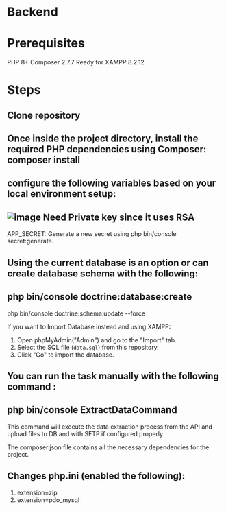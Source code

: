 # Backend


# Prerequisites
PHP 8+
Composer 2.7.7
Ready for XAMPP 8.2.12

# Steps

Clone repository 
---
Once inside the project directory, install the required PHP dependencies using Composer: composer install
---
configure the following variables based on your local environment setup:
---
![image](https://github.com/user-attachments/assets/a10a0ae4-7752-4d52-8771-d7fe7382ba49)
Need Private key since it uses RSA
---
APP_SECRET: Generate a new secret using php bin/console secret:generate.

Using the current database is an option or can create database schema with the following:
---
php bin/console doctrine:database:create
---
php bin/console doctrine:schema:update --force

If you want to Import Database instead and using XAMPP:
1. Open phpMyAdmin("Admin") and go to the "Import" tab.
2. Select the SQL file (`data.sql`) from this repository.
3. Click "Go" to import the database.

You can run the task manually with the following command : 
---
php bin/console ExtractDataCommand 
---
This command will execute the data extraction process from the API and upload files to DB and with SFTP if configured properly

The composer.json file contains all the necessary dependencies for the project.


Changes php.ini (enabled the following): 
---
1. extension=zip 
2. extension=pdo_mysql
